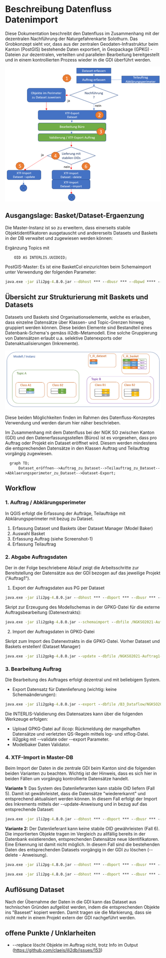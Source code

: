 # Beschreibung Datenfluss Datenimport
Diese Dokumentation beschreibt den Datenfluss im Zusammenhang mit der dezentralen Nachführung der Naturgefahrenkarte Solothurn.
Das Grobkonzept sieht vor, dass aus der zentralen Geodaten-Infrastruktur beim Kanton (PostGIS) bestehende Daten exportiert, in Geopackage (GPKG) - Dateien zur dezentralen, verteilten und parallelen Bearbeitung bereitgestellt und in einem kontrollierten Prozess wieder in die GDI überführt werden.

![Image](./images/dataflow.png)

## Ausgangslage: Basket/Dataset-Ergaenzung
Die Master-Instanz ist so zu erweitern, dass einerseits stabile Objektidentifikatoren ausgetauscht und andererseits Datasets und Baskets in der DB verwaltet und zugewiesen werden können:

Ergänzung Topics mit

~~~interlis
    OID AS INTERLIS.UUIDOID;
~~~

PostGIS-Master: Es ist eine BasketCol einzurichten beim Schemaimport unter Verwendung der folgenden Parameter:

~~~cmd
java.exe -jar ili2pg-4.8.0.jar --dbhost *** --dbusr *** --dbpwd **** --dbport *** --dbdatabase NGKSO --schemaimport --createEnumTabs --createNumChecks --createFk --createFkIdx --createGeomIdx --createMetaInfo --createTypeConstraint --createEnumTabsWithId --createTidCol --createBasketCol --smart2Inheritance --strokeArcs --defaultSrsCode 2056 --models SO_AFU_Naturgefahren_20220801 \NGK_SO_V23d_GeoW.ili
~~~

## Übersicht zur Strukturierung mit Baskets und Datasets

Datasets und Baskets sind Organisationselemente, welche es erlauben, dass einzelne Datensätze über Klassen- und Topic-Grenzen hinweg gruppiert werden können. Diese beiden Elemente sind Bestandteil eines Datenbank-Schema's gemäss ili2db-Metamodell.
Eine solche Gruppierung von Datensätzen erlaubt u.a. selektive Datenexports oder Datenaktualisierungen (Inkremente).

![Image](./images/DatasetsBaskets.png)

Diese beiden Möglichkeiten finden im Rahmen des Datenfluss-Konzeptes Verwendung und werden darum hier näher beschrieben.

Im Zusammenhang mit dem Datenfluss bei der NGK SO zwischen Kanton (GDI) und den Datenerfassungsstellen (Büros) ist es vorgesehen, dass pro Auftrag oder Projekt ein Dataset eröffnet wird.
Diesem werden mindestens die entsprechenden Datensätze in den Klassen Auftrag und Teilauftrag vorgängig zugewiesen.

```mermaid
  graph TD;
      Dataset_eröffnen-->Auftrag_zu_Dataset-->Teilauftrag_zu_Dataset-->Abklaerungsperimeter_zu_Dataset-->Dataset-Export;
```

## Workflow

### 1. Auftrag / Abklärungsperimeter

In QGIS erfolgt die Erfassung der Aufträge, Teilaufträge mit Abklärungsperimeter mit bezug zu Dataset.

1. Erfassung Dataset und Baskets über Dataset Manager (Model Baker)
2. Auswahl Basket
3. Erfassung Auftrag (siehe Screenshot-1)
4. Erfassung Teilauftrag

### 2. Abgabe Auftragsdaten

Der in der Folge beschriebene Ablauf zeigt die Arbeitsschritte zur Bereitstellung der Datensätze aus der GDI bezogen auf das jeweilige Projekt ("Auftrag1").

1. Export der Auftragsdaten aus PG per Dataset

~~~cmd
java.exe -jar ili2pg-4.8.0.jar --dbhost *** --dbport *** --dbusr *** --dbpwd *** --dbdatabase NGKSO --dbschema public --export --dataset "Auftrag1" --models SO_AFU_Naturgefahren_20220801 /exp-Auftrag1-vorher.xtf
~~~

Skript zur Erzeugung des Modellschemas in der GPKG-Datei für die externe Auftragsbearbeitung (Datenextrakts):

~~~cmd
java.exe -jar ili2gpkg-4.8.0.jar --schemaimport --dbfile /NGKSO2021-Auftrag1-1.gpkg --coalesceCatalogueRef --createEnumTabs --createNumChecks --createUnique --createFk --createFkIdx --coalesceMultiSurface --coalesceMultiLine --coalesceMultiPoint --coalesceArray --beautifyEnumDispName --createGeomIdx --createMetaInfo --expandMultilingual --createTypeConstraint --createEnumTabsWithId --createTidCol --smart2Inheritance --strokeArcs --createBasketCol --defaultSrsCode 2056 --models SO_AFU_Naturgefahren_20220801 /NGK_SO_V23d_GeoW.ili
~~~

2. Import der Auftragsdaten in GPKG-Datei

Skript zum Import des Datenextrakts in die GPKG-Datei.
Vorher Dataset und Baskets erstellen! (Dataset Manager)

~~~cmd
java.exe -jar ili2gpkg-4.8.0.jar --update --dbfile /NGKSO2021-Auftrag1-1.gpkg --import --dataset Auftrag1 --importTid --importBid /exp-Auftrag1-vorher.xtf
~~~

### 3. Bearbeitung Auftrag

Die Bearbeitung des Auftrages erfolgt dezentral und mit beliebigem System.

* Export Datensatz für Datenlieferung (wichtig: keine Schemaänderungen):

~~~cmd
java.exe -jar ili2gpkg-4.8.0.jar --export --dbfile /B3_Dataflow/NGKSO2021-Auftrag1-1.gpkg --dataset Auftrag1 /exp-Auftrag1-nachher.xtf
~~~

Die INTERLIS-Validierung des Datensatzes kann über die folgenden Werkzeuge erfolgen:

* Upload GPKG-Datei auf ilicop: Rückmeldung der mangelhaften Datensätze und verletzten QS-Regeln mittels log- und xtflog-Datei.
* ili2gpkg mit --validate oder --export Parameter.
* Modelbaker Daten Validator.

### 4. XTF-Import in Master-DB

Beim Import der Daten in die zentrale GDI beim Kanton sind die folgenden beiden Varianten zu beachten.
Wichtig ist der Hinweis, dass es sich hier in beiden Fällen um vorgängig kontrollierte Datensätze handelt.

**Variante 1:** Das System des Datenlieferanten kann stabile OID liefern (Fall 5). Damit ist gewährleistet, dass die Datensätze "wiedererkannt" und entsprechend aktualisiert werden können.
In diesem Fall erfolgt der Import des Inkrements mittels der --update-Anweisung und in bezug auf das entsprechende Dataset:

~~~cmd
java.exe -jar ili2pg-4.8.0.jar --dbhost *** --dbport *** --dbusr *** --dbpwd *** --dbdatabase NGKSO --dbschema public --update --dataset Auftrag1 --models SO_AFU_Naturgefahren_20220801 /exp-Auftrag1-nachher.xtf
~~~

**Variante 2:** Der Datenlieferant kann keine stabile OID gewährleisten (Fall 6). Die importierten Objekte tragen im Vergleich zu allfällig bereits in der Datenbank existierenden, entsprechenden Datensätze neue Identifikatoren. Eine Erkennung ist damit nicht möglich. In diesem Fall sind die bestehenden Daten des entsprechenden Datasets vorgängig in der GDI zu löschen (--delete - Anweisung).

~~~cmd
java.exe -jar ili2pg-4.8.0.jar --dbhost *** --dbport *** --dbusr *** --dbpwd *** --dbdatabase NGKSO --dbschema public --delete --dataset Auftrag1
~~~

~~~cmd
java.exe -jar ili2pg-4.8.0.jar --dbhost *** --dbport *** --dbusr *** --dbpwd *** --dbdatabase NGKSO --dbschema public --import --dataset Auftrag1 --models SO_AFU_Naturgefahren_20220801 /exp-Auftrag1-nachher.xtf
~~~

## Auflösung Dataset

Nach der Übernahme der Daten in die GDI kann das Dataset aus technischen Gründen aufgelöst werden, indem die entsprechenden Objekte ins "Baseset" kopiert werden. Damit tragen sie die Markierung, dass sie nicht mehr in einem Projekt extern der GDI nachgeführt werden.

## offene Punkte / Unklarheiten

* --replace löscht Objekte im Auftrag nicht, trotz Info im Output (<https://github.com/claeis/ili2db/issues/153>)
